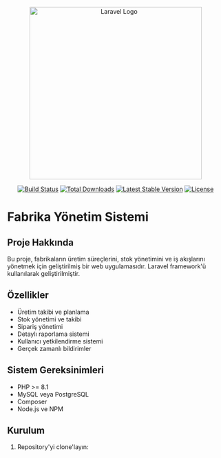 <p align="center"><a href="https://laravel.com" target="_blank"><img src="https://raw.githubusercontent.com/laravel/art/master/logo-lockup/5%20SVG/2%20CMYK/1%20Full%20Color/laravel-logolockup-cmyk-red.svg" width="400" alt="Laravel Logo"></a></p>

<p align="center">
<a href="https://github.com/laravel/framework/actions"><img src="https://github.com/laravel/framework/workflows/tests/badge.svg" alt="Build Status"></a>
<a href="https://packagist.org/packages/laravel/framework"><img src="https://img.shields.io/packagist/dt/laravel/framework" alt="Total Downloads"></a>
<a href="https://packagist.org/packages/laravel/framework"><img src="https://img.shields.io/packagist/v/laravel/framework" alt="Latest Stable Version"></a>
<a href="https://packagist.org/packages/laravel/framework"><img src="https://img.shields.io/packagist/l/laravel/framework" alt="License"></a>
</p>

# Fabrika Yönetim Sistemi

## Proje Hakkında
Bu proje, fabrikaların üretim süreçlerini, stok yönetimini ve iş akışlarını yönetmek için geliştirilmiş bir web uygulamasıdır. Laravel framework'ü kullanılarak geliştirilmiştir.

## Özellikler
- Üretim takibi ve planlama
- Stok yönetimi ve takibi
- Sipariş yönetimi
- Detaylı raporlama sistemi
- Kullanıcı yetkilendirme sistemi
- Gerçek zamanlı bildirimler

## Sistem Gereksinimleri
- PHP >= 8.1
- MySQL veya PostgreSQL
- Composer
- Node.js ve NPM

## Kurulum
1. Repository'yi clone'layın: